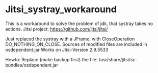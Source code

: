 # Jitsi_systray_workaround

This is a workaround to solve the problem of jdk, that systray takes no actions.
Jitsi project: https://github.com/jitsi/jitsi/

Just replaced the systray with a JFrame, with CloseOperation DO_NOTHING_ON_CLOSE.
Sources of modified files are included in osdependent.jar
Works on Jitsi-Version 2.9.5533

Howto:
Replace (make backup first) the file:
/usr/share/jitsi/sc-bundles/osdependent.jar

